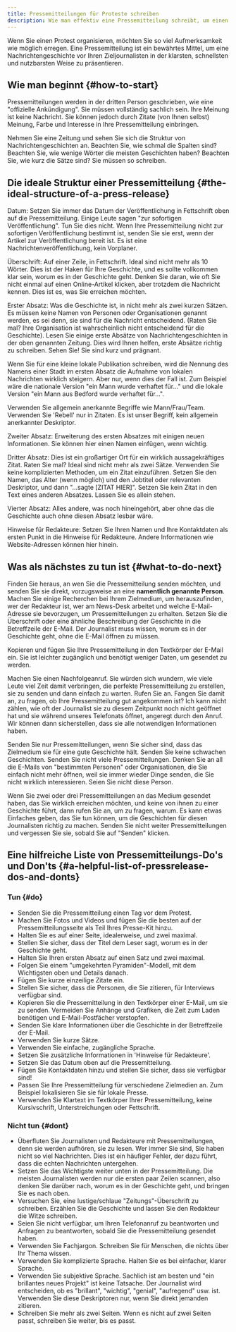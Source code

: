 ```yaml
---
title: Pressemitteilungen für Proteste schreiben
description: Wie man effektiv eine Pressemitteilung schreibt, um einen Protest zu bewerben.
---
```


Wenn Sie einen Protest organisieren, möchten Sie so viel Aufmerksamkeit wie möglich erregen. Eine Pressemitteilung ist ein bewährtes Mittel, um eine Nachrichtengeschichte vor Ihren Zieljournalisten in der klarsten, schnellsten und nutzbarsten Weise zu präsentieren.

## Wie man beginnt {#how-to-start}

Pressemitteilungen werden in der dritten Person geschrieben, wie eine "offizielle Ankündigung". Sie müssen vollständig sachlich sein. Ihre Meinung ist keine Nachricht. Sie können jedoch durch Zitate (von Ihnen selbst) Meinung, Farbe und Interesse in Ihre Pressemitteilung einbringen.

Nehmen Sie eine Zeitung und sehen Sie sich die Struktur von Nachrichtengeschichten an. Beachten Sie, wie schmal die Spalten sind? Beachten Sie, wie wenige Wörter die meisten Geschichten haben? Beachten Sie, wie kurz die Sätze sind? Sie müssen so schreiben.

## Die ideale Struktur einer Pressemitteilung {#the-ideal-structure-of-a-press-release}

Datum: Setzen Sie immer das Datum der Veröffentlichung in Fettschrift oben auf die Pressemitteilung. Einige Leute sagen "zur sofortigen Veröffentlichung". Tun Sie dies nicht. Wenn Ihre Pressemitteilung nicht zur sofortigen Veröffentlichung bestimmt ist, senden Sie sie erst, wenn der Artikel zur Veröffentlichung bereit ist. Es ist eine Nachrichtenveröffentlichung, kein Vorplaner.

Überschrift: Auf einer Zeile, in Fettschrift. Ideal sind nicht mehr als 10 Wörter. Dies ist der Haken für Ihre Geschichte, und es sollte vollkommen klar sein, worum es in der Geschichte geht. Denken Sie daran, wie oft Sie nicht einmal auf einen Online-Artikel klicken, aber trotzdem die Nachricht kennen. Dies ist es, was Sie erreichen möchten.

Erster Absatz: Was die Geschichte ist, in nicht mehr als zwei kurzen Sätzen. Es müssen keine Namen von Personen oder Organisationen genannt werden, es sei denn, sie sind für die Nachricht entscheidend. (Raten Sie mal? Ihre Organisation ist wahrscheinlich nicht entscheidend für die Geschichte). Lesen Sie einige erste Absätze von Nachrichtengeschichten in der oben genannten Zeitung. Dies wird Ihnen helfen, erste Absätze richtig zu schreiben. Sehen Sie! Sie sind kurz und prägnant.

Wenn Sie für eine kleine lokale Publikation schreiben, wird die Nennung des Namens einer Stadt im ersten Absatz die Aufnahme von lokalen Nachrichten wirklich steigern. Aber nur, wenn dies der Fall ist. Zum Beispiel wäre die nationale Version "ein Mann wurde verhaftet für..." und die lokale Version "ein Mann aus Bedford wurde verhaftet für...".

Verwenden Sie allgemein anerkannte Begriffe wie Mann/Frau/Team. Verwenden Sie 'Rebell' nur in Zitaten. Es ist unser Begriff, kein allgemein anerkannter Deskriptor.

Zweiter Absatz: Erweiterung des ersten Absatzes mit einigen neuen Informationen. Sie können hier einen Namen einfügen, wenn wichtig.

Dritter Absatz: Dies ist ein großartiger Ort für ein wirklich aussagekräftiges Zitat. Raten Sie mal? Ideal sind nicht mehr als zwei Sätze. Verwenden Sie keine komplizierten Methoden, um ein Zitat einzuführen. Setzen Sie den Namen, das Alter (wenn möglich) und den Jobtitel oder relevanten Deskriptor, und dann "...sagte [ZITAT HIER]". Setzen Sie kein Zitat in den Text eines anderen Absatzes. Lassen Sie es allein stehen.

Vierter Absatz: Alles andere, was noch hineingehört, aber ohne das die Geschichte auch ohne diesen Absatz lesbar wäre.

Hinweise für Redakteure: Setzen Sie Ihren Namen und Ihre Kontaktdaten als ersten Punkt in die Hinweise für Redakteure. Andere Informationen wie Website-Adressen können hier hinein.

## Was als nächstes zu tun ist {#what-to-do-next}

Finden Sie heraus, an wen Sie die Pressemitteilung senden möchten, und senden Sie sie direkt, vorzugsweise an eine **namentlich genannte Person**.
Machen Sie einige Recherchen bei Ihrem Zielmedium, um herauszufinden, wer der Redakteur ist, wer am News-Desk arbeitet und welche E-Mail-Adresse sie bevorzugen, um Pressemitteilungen zu erhalten.
Setzen Sie die Überschrift oder eine ähnliche Beschreibung der Geschichte in die Betreffzeile der E-Mail. Der Journalist muss wissen, worum es in der Geschichte geht, ohne die E-Mail öffnen zu müssen.

Kopieren und fügen Sie Ihre Pressemitteilung in den Textkörper der E-Mail ein. Sie ist leichter zugänglich und benötigt weniger Daten, um gesendet zu werden.

Machen Sie einen Nachfolgeanruf. Sie würden sich wundern, wie viele Leute viel Zeit damit verbringen, die perfekte Pressemitteilung zu erstellen, sie zu senden und dann einfach zu warten. Rufen Sie an. Fangen Sie damit an, zu fragen, ob Ihre Pressemitteilung gut angekommen ist? Ich kann nicht zählen, wie oft der Journalist sie zu diesem Zeitpunkt noch nicht geöffnet hat und sie während unseres Telefonats öffnet, angeregt durch den Anruf. Wir können dann sicherstellen, dass sie alle notwendigen Informationen haben.

Senden Sie nur Pressemitteilungen, wenn Sie sicher sind, dass das Zielmedium sie für eine gute Geschichte hält. Senden Sie keine schwachen Geschichten. Senden Sie nicht viele Pressemitteilungen. Denken Sie an all die E-Mails von "bestimmten Personen" oder Organisationen, die Sie einfach nicht mehr öffnen, weil sie immer wieder Dinge senden, die Sie nicht wirklich interessieren. Seien Sie nicht diese Person.

Wenn Sie zwei oder drei Pressemitteilungen an das Medium gesendet haben, das Sie wirklich erreichen möchten, und keine von ihnen zu einer Geschichte führt, dann rufen Sie an, um zu fragen, warum. Es kann etwas Einfaches geben, das Sie tun können, um die Geschichten für diesen Journalisten richtig zu machen. Senden Sie nicht weiter Pressemitteilungen und vergessen Sie sie, sobald Sie auf "Senden" klicken.

## Eine hilfreiche Liste von Pressemitteilungs-Do's und Don'ts {#a-helpful-list-of-pressrelease-dos-and-donts}

### Tun {#do}

- Senden Sie die Pressemitteilung einen Tag vor dem Protest.
- Machen Sie Fotos und Videos und fügen Sie die besten auf der Pressemitteilungsseite als Teil Ihres Presse-Kit hinzu.
- Halten Sie es auf einer Seite, idealerweise, und zwei maximal.
- Stellen Sie sicher, dass der Titel dem Leser sagt, worum es in der Geschichte geht.
- Halten Sie Ihren ersten Absatz auf einen Satz und zwei maximal.
- Folgen Sie einem "umgekehrten Pyramiden"-Modell, mit dem Wichtigsten oben und Details danach.
- Fügen Sie kurze einzeilige Zitate ein.
- Stellen Sie sicher, dass die Personen, die Sie zitieren, für Interviews verfügbar sind.
- Kopieren Sie die Pressemitteilung in den Textkörper einer E-Mail, um sie zu senden. Vermeiden Sie Anhänge und Grafiken, die Zeit zum Laden benötigen und E-Mail-Postfächer verstopfen.
- Senden Sie klare Informationen über die Geschichte in der Betreffzeile der E-Mail.
- Verwenden Sie kurze Sätze.
- Verwenden Sie einfache, zugängliche Sprache.
- Setzen Sie zusätzliche Informationen in 'Hinweise für Redakteure'.
- Setzen Sie das Datum oben auf die Pressemitteilung.
- Fügen Sie Kontaktdaten hinzu und stellen Sie sicher, dass sie verfügbar sind!
- Passen Sie Ihre Pressemitteilung für verschiedene Zielmedien an. Zum Beispiel lokalisieren Sie sie für lokale Presse.
- Verwenden Sie Klartext im Textkörper Ihrer Pressemitteilung, keine Kursivschrift, Unterstreichungen oder Fettschrift.

### Nicht tun {#dont}

- Überfluten Sie Journalisten und Redakteure mit Pressemitteilungen, denn sie werden aufhören, sie zu lesen. Wer immer Sie sind, Sie haben nicht so viel Nachrichten. Dies ist ein häufiger Fehler, der dazu führt, dass die echten Nachrichten untergehen.
- Setzen Sie das Wichtigste weiter unten in der Pressemitteilung. Die meisten Journalisten werden nur die ersten paar Zeilen scannen, also denken Sie darüber nach, worum es in der Geschichte geht, und bringen Sie es nach oben.
- Versuchen Sie, eine lustige/schlaue "Zeitungs"-Überschrift zu schreiben. Erzählen Sie die Geschichte und lassen Sie den Redakteur die Witze schreiben.
- Seien Sie nicht verfügbar, um Ihren Telefonanruf zu beantworten und Anfragen zu beantworten, sobald Sie die Pressemitteilung gesendet haben.
- Verwenden Sie Fachjargon. Schreiben Sie für Menschen, die nichts über Ihr Thema wissen.
- Verwenden Sie komplizierte Sprache. Halten Sie es bei einfacher, klarer Sprache.
- Verwenden Sie subjektive Sprache. Sachlich ist am besten und "ein brillantes neues Projekt" ist keine Tatsache. Der Journalist wird entscheiden, ob es "brillant", "wichtig", "genial", "aufregend" usw. ist. Verwenden Sie diese Deskriptoren nur, wenn Sie direkt jemanden zitieren.
- Schreiben Sie mehr als zwei Seiten. Wenn es nicht auf zwei Seiten passt, schreiben Sie weiter, bis es passt.